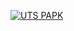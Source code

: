 [![UTS PAPK](https://res.cloudinary.com/marcomontalbano/image/upload/v1642077573/video_to_markdown/images/google-drive--1N7eYnniWRXToE4CS1Tm0nUtxuMbMnvg3-c05b58ac6eb4c4700831b2b3070cd403.jpg)](https://drive.google.com/file/d/1N7eYnniWRXToE4CS1Tm0nUtxuMbMnvg3/view?usp=sharing "UTS PAPK")
